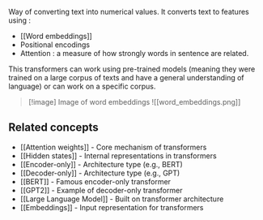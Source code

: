 Way of converting text into numerical values. It converts text to features using : 
* [[Word embeddings]]
* Positional encodings
* Attention : a measure of how strongly words in sentence are related.

This transformers can work using pre-trained models (meaning they were trained on a large corpus of texts and have a general understanding of language) or can work on a specific corpus. 

> [!image] Image of word embeddings 
![[word_embeddings.png]]



## Related concepts

- [[Attention weights]] - Core mechanism of transformers
- [[Hidden states]] - Internal representations in transformers
- [[Encoder-only]] - Architecture type (e.g., BERT)
- [[Decoder-only]] - Architecture type (e.g., GPT)
- [[BERT]] - Famous encoder-only transformer
- [[GPT2]] - Example of decoder-only transformer
- [[Large Language Model]] - Built on transformer architecture
- [[Embeddings]] - Input representation for transformers
